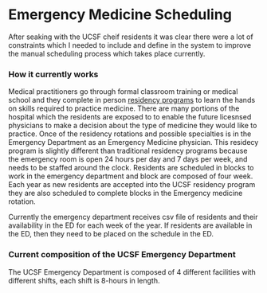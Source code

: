 # Emergency Medicine Scheduling

After seaking with the UCSF cheif residents it was clear there were a lot of constraints which I needed to include and define in
the system to improve the manual scheduling process which takes place currently.

### How it currently works

Medical practitioners go through formal classroom training or medical school and they complete in person [residency programs](https://en.wikipedia.org/wiki/Residency_(medicine)) to learn 
the hands on skills required to practice medicine. There are many portions of the hospital which the residents are exposed to to enable
the future licesnsed physicians to make a decision about the type of medicine they would like to practice. Once of the residency rotations
and possible specialties is in the Emergency Department as an Emergency Medicine physician. This residecy program is slightly different
than traditional residency programs because the emergency room is open 24 hours per day and 7 days per week, and needs to be staffed
around the clock. Residents are scheduled in blocks to work in the emergency department and block are composed of four week. Each year as new residents
are accepted into the UCSF residency program they are also scheduled to complete blocks in the Emergency medicine rotation. 

Currently the emergency department receives csv file of residents and their availability in the ED for each week of the year. If residents are available 
in the ED, then they need to be placed on the schedule in the ED.

### Current composition of the UCSF Emergency Department

The UCSF Emergency Department is composed of 4 different facilities with different shifts, each shift is 8-hours in length. 
